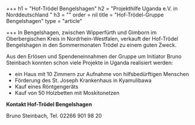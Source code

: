 +++
h1 = "Hof-Trödel Bengelshagen"
h2 = "Projekthilfe Uganda e.V. in Norddeutschland "
h3 = ""
order = nil
title = "Hof-Trödel-Gruppe Bengelshagen"
type = "article"

+++
In Bengelshagen, zwischen Wipperfürth und Gimborn im Oberbergischen Kreis in Nordrhein-Westfalen, verkauft der Hof-Trödel Bengelshagen in den Sommermonaten Trödel zu einem guten Zweck.

Aus den Erlösen und Spendeneinnahmen der Gruppe um Initiator Bruno Steinbach konnten schon viele Projekte in Uganda realisiert werden:

* ein Haus mit 10 Zimmern zur Aufnahme von hilfsbedürftigen Menschen
* Förderung des St. Joseph Krankenhaus in Kyamulibawa
* Kauf eines Röntgengeräts
* Kauf von 50 Holzbetten mit Moskitonetzen

**Kontakt Hof-Trödel Bengelshagen**

Bruno Steinbach, Tel. 02266 901 98 20